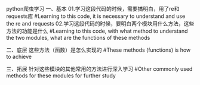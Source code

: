 python爬虫学习
一、基本
01.学习这段代码的时候，需要搞明白，用了re和requests库
#Learning to this code, it is necessary to understand and use the re and requests
02.学习这段代码的时候，要明白两个模块用什么方法，这些方法的功能是什么
#Learning to this code, with what method to understand the two modules, what are the functions of these methods

二、底层
这些方法（函数）是怎么实现的
#These methods (functions) is how to achieve

三、拓展
针对这些模块的其他常用的方法进行深入学习
#Other commonly used methods for these modules for further study
